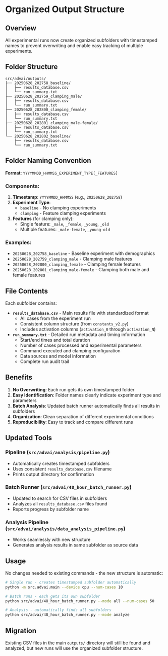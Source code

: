 # Organized Output Structure

## Overview
All experimental runs now create organized subfolders with timestamped names to prevent overwriting and enable easy tracking of multiple experiments.

## Folder Structure

```
src/advai/outputs/
├── 20250628_202758_baseline/
│   ├── results_database.csv
│   └── run_summary.txt
├── 20250628_202759_clamping_male/
│   ├── results_database.csv
│   └── run_summary.txt
├── 20250628_202800_clamping_female/
│   ├── results_database.csv
│   └── run_summary.txt
├── 20250628_202801_clamping_male-female/
│   ├── results_database.csv
│   └── run_summary.txt
└── 20250628_202802_baseline/
    ├── results_database.csv
    └── run_summary.txt
```

## Folder Naming Convention

**Format**: `YYYYMMDD_HHMMSS_EXPERIMENT_TYPE[_FEATURES]`

### Components:
1. **Timestamp**: `YYYYMMDD_HHMMSS` (e.g., `20250628_202758`)
2. **Experiment Type**: 
   - `baseline` - No clamping experiments
   - `clamping` - Feature clamping experiments
3. **Features** (for clamping only): 
   - Single feature: `_male`, `_female`, `_young`, `_old`
   - Multiple features: `_male-female`, `_young-old`

### Examples:
- `20250628_202758_baseline` - Baseline experiment with demographics
- `20250628_202759_clamping_male` - Clamping male features
- `20250628_202800_clamping_female` - Clamping female features  
- `20250628_202801_clamping_male-female` - Clamping both male and female features

## File Contents

Each subfolder contains:
- **`results_database.csv`** - Main results file with standardized format
  - All cases from the experiment run
  - Consistent column structure (from `constants_v2.py`)
  - Includes activation columns (`activation_0` through `activation_N`)
- **`run_summary.txt`** - Detailed run metadata and timing information
  - Start/end times and total duration
  - Number of cases processed and experimental parameters
  - Command executed and clamping configuration
  - Data sources and model information
  - Complete run audit trail

## Benefits

1. **No Overwriting**: Each run gets its own timestamped folder
2. **Easy Identification**: Folder names clearly indicate experiment type and parameters
3. **Batch Analysis**: Updated batch runner automatically finds all results in subfolders
4. **Organization**: Clean separation of different experimental conditions
5. **Reproducibility**: Easy to track and compare different runs

## Updated Tools

### Pipeline (`src/advai/analysis/pipeline.py`)
- Automatically creates timestamped subfolders
- Uses consistent `results_database.csv` filename
- Prints output directory for confirmation

### Batch Runner (`src/advai/48_hour_batch_runner.py`)
- Updated to search for CSV files in subfolders
- Analyzes all `results_database.csv` files found
- Reports progress by subfolder name

### Analysis Pipeline (`src/advai/analysis/data_analysis_pipeline.py`)
- Works seamlessly with new structure
- Generates analysis results in same subfolder as source data

## Usage

No changes needed to existing commands - the new structure is automatic:

```bash
# Single run - creates timestamped subfolder automatically
python -m src.advai.main --device cpu --num-cases 10

# Batch runs - each gets its own subfolder
python src/advai/48_hour_batch_runner.py --mode all --num-cases 50

# Analysis - automatically finds all subfolders
python src/advai/48_hour_batch_runner.py --mode analyze
```

## Migration

Existing CSV files in the main `outputs/` directory will still be found and analyzed, but new runs will use the organized subfolder structure.
